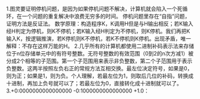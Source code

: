 1.图灵要证明停机问题，是因为如果停机问题不解决，计算机就会陷入一个死循环，在一个问题的重复解决中浪费无穷多的时间。
停机问题里存在“自指”问题，证明方法是反证法。
数学原理：构造程序K，K调用H但是与H输出相反；若K输入经H判定为停机，则K不停机；若K输入经H判定为不停机，则K停机。我们再把K输入K，按逻辑推演，若K停机则K不停机，若K不停机则K停机。出现矛盾，唯一解释：不存在这样万能的H。
2.几乎所有的计算机都使用二进制补码表示法来存储位于n位存储单元中的有符号整数。无符号整数的有效范围（0到2的n次方减1）被分成2个相等的子范围。第一个子范围用来表示非负整数，第二个子范围用于表示负整数。这两半按照左负右正的常规方法互相交换。最左位决定符号，如果是0，则为正；如果是1，则为负。个人理解，若最左位为1，则取后几位的补码，转换成十进制，再加上负号就可以了；若最左位为0，直接转化成十进制就可以了。
3.+0:0000000000000000
  -0:1000000000000000
+1.0：